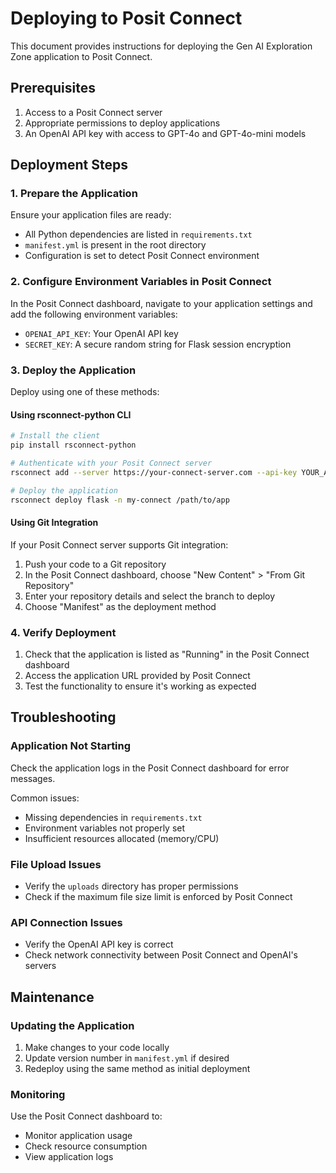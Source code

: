 # Deploying to Posit Connect

This document provides instructions for deploying the Gen AI Exploration Zone application to Posit Connect.

## Prerequisites

1. Access to a Posit Connect server
2. Appropriate permissions to deploy applications
3. An OpenAI API key with access to GPT-4o and GPT-4o-mini models

## Deployment Steps

### 1. Prepare the Application

Ensure your application files are ready:
- All Python dependencies are listed in `requirements.txt`
- `manifest.yml` is present in the root directory
- Configuration is set to detect Posit Connect environment

### 2. Configure Environment Variables in Posit Connect

In the Posit Connect dashboard, navigate to your application settings and add the following environment variables:

- `OPENAI_API_KEY`: Your OpenAI API key
- `SECRET_KEY`: A secure random string for Flask session encryption

### 3. Deploy the Application

Deploy using one of these methods:

#### Using rsconnect-python CLI

```bash
# Install the client
pip install rsconnect-python

# Authenticate with your Posit Connect server
rsconnect add --server https://your-connect-server.com --api-key YOUR_API_KEY --name my-connect

# Deploy the application
rsconnect deploy flask -n my-connect /path/to/app
```

#### Using Git Integration

If your Posit Connect server supports Git integration:

1. Push your code to a Git repository
2. In the Posit Connect dashboard, choose "New Content" > "From Git Repository"
3. Enter your repository details and select the branch to deploy
4. Choose "Manifest" as the deployment method

### 4. Verify Deployment

1. Check that the application is listed as "Running" in the Posit Connect dashboard
2. Access the application URL provided by Posit Connect
3. Test the functionality to ensure it's working as expected

## Troubleshooting

### Application Not Starting

Check the application logs in the Posit Connect dashboard for error messages.

Common issues:
- Missing dependencies in `requirements.txt`
- Environment variables not properly set
- Insufficient resources allocated (memory/CPU)

### File Upload Issues

- Verify the `uploads` directory has proper permissions
- Check if the maximum file size limit is enforced by Posit Connect

### API Connection Issues

- Verify the OpenAI API key is correct
- Check network connectivity between Posit Connect and OpenAI's servers

## Maintenance

### Updating the Application

1. Make changes to your code locally
2. Update version number in `manifest.yml` if desired
3. Redeploy using the same method as initial deployment

### Monitoring

Use the Posit Connect dashboard to:
- Monitor application usage
- Check resource consumption
- View application logs